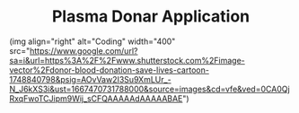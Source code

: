 <h1 align="center">Plasma Donar Application</h1>


(img align="right" alt="Coding" width="400" src="https://www.google.com/url?sa=i&url=https%3A%2F%2Fwww.shutterstock.com%2Fimage-vector%2Fdonor-blood-donation-save-lives-cartoon-1748840798&psig=AOvVaw2I3Su9XmLUr_-N_J6kXS3i&ust=1667470731788000&source=images&cd=vfe&ved=0CA0QjRxqFwoTCJipm9Wij_sCFQAAAAAdAAAAABAE")
</p>
